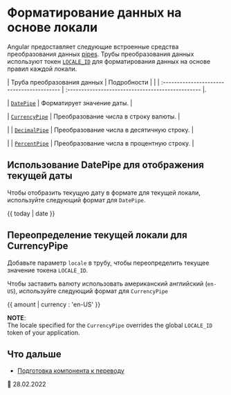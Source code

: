 # Форматирование данных на основе локали

Angular предоставляет следующие встроенные средства преобразования данных [pipes][aioguideglossarypipe]. Трубы преобразования данных используют токен [`LOCALE_ID`][aioapicorelocaleid] для форматирования данных на основе правил каждой локали.

| Труба преобразования данных | Подробности | | | :----------------------------------------- | :------------------------------------------------ |.

| [`DatePipe`][aioapicommondatepipe] | Форматирует значение даты. |

| [`CurrencyPipe`][aioapicommoncurrencypipe] | Преобразование числа в строку валюты. |

| | [`DecimalPipe`][aioapicommondecimalpipe] | Преобразование числа в десятичную строку. |

| | [`PercentPipe`][aioapicommonpercentpipe] | Преобразование числа в процентную строку. |

## Использование DatePipe для отображения текущей даты

Чтобы отобразить текущую дату в формате для текущей локали, используйте следующий формат для `DatePipe`.

<!--todo: replace with code-example -->

<code-example format="typescript" language="typescript">

{{ today &verbar; date }}

</code-example>

## Переопределение текущей локали для CurrencyPipe

Добавьте параметр `locale` в трубу, чтобы переопределить текущее значение токена `LOCALE_ID`.

Чтобы заставить валюту использовать американский английский \(`en-US`\), используйте следующий формат для `CurrencyPipe`

<!--todo: replace with code-example -->

<code-example format="typescript" language="typescript">

{{ amount &verbar; currency : 'en-US' }}

</code-example>

<div class="alert is-helpful">

**NOTE**: <br /> The locale specified for the `CurrencyPipe` overrides the global `LOCALE_ID` token of your application.

</div>

## Что дальше

-   [Подготовка компонента к переводу][aioguidei18ncommonprepare]

<!-- links -->

[aioapicommoncurrencypipe]: api/common/CurrencyPipe 'CurrencyPipe | Common - API | Angular'
[aioapicommondatepipe]: api/common/DatePipe 'DatePipe | Common - API | Angular'
[aioapicommondecimalpipe]: api/common/DecimalPipe 'DecimalPipe | Common - API | Angular'
[aioapicommonpercentpipe]: api/common/PercentPipe 'PercentPipe | Common - API | Angular'
[aioapicorelocaleid]: api/core/LOCALE_ID 'LOCALE_ID | Core - API | Angular'
[aioguideglossarypipe]: guide/glossary#pipe 'pipe - Glossary | Angular'
[aioguidei18ncommonprepare]: guide/i18n-common-prepare 'Prepare component for translation | Angular'

<!-- external links -->

<!-- end links -->

:date: 28.02.2022

